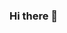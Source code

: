 ### Hi there 👋

<p> <!-- GitHub README Stats -->
  <!-- 
  <a href="https://github.com/madmas?tab=repositories">
    <img width="500" height="auto" alt="madmas's github stats" 
         src="https://github-readme-stats.vercel.app/api?username=madmas&show_icons=true&theme=algolia&count_private=true" />
 </a>
-->
  </p>

<!--
**madmas/madmas** is a ✨ _special_ ✨ repository because its `README.md` (this file) appears on your GitHub profile.

Here are some ideas to get you started:

- 🔭 I’m currently working on ...
- 🌱 I’m currently learning ...
- 👯 I’m looking to collaborate on ...
- 🤔 I’m looking for help with ...
- 💬 Ask me about ...
- 📫 How to reach me: ...
- 😄 Pronouns: ...
- ⚡ Fun fact: ...
-->

